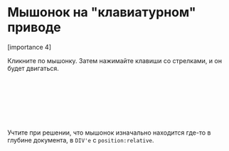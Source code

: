 # Мышонок на "клавиатурном" приводе

[importance 4]

Кликните по мышонку. Затем нажимайте клавиши со стрелками, и он будет двигаться.

<style>
##mousie:focus {
  outline: none;
  border: 1px dashed black;
}
</style>

<div style="position:relative;top:20px;width:100px;height:100px">
  <div style="width:41px; height:48px;background:url(http://js.cx/clipart/mousie.gif)" id="mousie" tabindex="0"></div>
</div>

<script>
mousie.onclick = function() {
  var coords = getCoords(this);
  this.style.position = 'absolute';
  this.style.left = coords.left + 'px';
  this.style.top = coords.top + 'px';

  if (this.parentNode != document.body) {
    document.body.appendChild(this);
    this.focus();
  }
};


mousie.onkeydown = function(e) {
  e = e || event;

  switch(e.keyCode) {
  case 40: // вниз
    this.style.top = parseInt(this.style.top) + this.offsetHeight + 'px';
    return false;
  case 39: // вправо
    this.style.left = parseInt(this.style.left) + this.offsetWidth + 'px';
    return false;
  case 38: // вверх
    this.style.top = parseInt(this.style.top) - this.offsetHeight + 'px';
    return false;
  case 37: // влево
    this.style.left = parseInt(this.style.left) - this.offsetWidth + 'px';
    return false;
  }
};


// -----------------------


function getCoords(elem) {
    var box = elem.getBoundingClientRect();

    var body = document.body;
    var docElem = document.documentElement;

    var scrollTop = window.pageYOffset || docElem.scrollTop || body.scrollTop;
    var scrollLeft = window.pageXOffset || docElem.scrollLeft || body.scrollLeft;

    var clientTop = docElem.clientTop || body.clientTop || 0;
    var clientLeft = docElem.clientLeft || body.clientLeft || 0;

    var top  = box.top +  scrollTop - clientTop;
    var left = box.left + scrollLeft - clientLeft;

    return { top: Math.round(top), left: Math.round(left) };
}

</script>

Учтите при решении, что мышонок изначально находится где-то в глубине документа, в `DIV'е` с `position:relative`.

